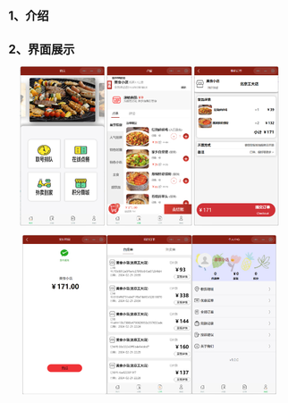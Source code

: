 ## 1、介绍





## 2、界面展示

<p>
    <center>
        <img src="README_zh-CN.assets/image-20240225174906746.png" width="30%">
        <img src="README_zh-CN.assets/image-20240225175220793.png" width="30%">
        <img src="README_zh-CN.assets/image-20240225175306466.png" width="30%">
    </center>
</p>

<center>
    <img src="README_zh-CN.assets/image-20240225175739027.png" width="30%"><img src="README_zh-CN.assets/image-20240225175520118.png" width="30%"><img src="README_zh-CN.assets/image-20240225175640892.png" width="30%">
</center>



